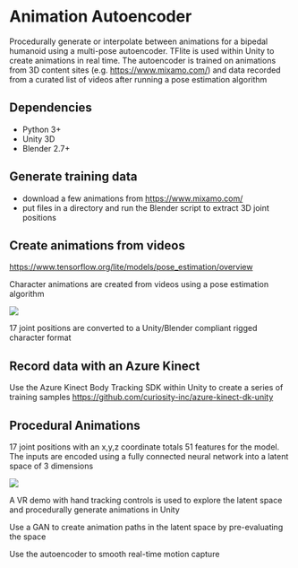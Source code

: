 # Animation Autoencoder
Procedurally generate or interpolate between animations for a bipedal humanoid using a multi-pose autoencoder. TFlite is used within Unity to create animations in real time. The autoencoder is trained on animations from 3D content sites (e.g. https://www.mixamo.com/) and data recorded from a curated list of videos after running a pose estimation algorithm

## Dependencies
- Python 3+
- Unity 3D
- Blender 2.7+

## Generate training data
- download a few animations from https://www.mixamo.com/ 
- put files in a directory and run the Blender script to extract 3D joint positions

## Create animations from videos
https://www.tensorflow.org/lite/models/pose_estimation/overview

Character animations are created from videos using a pose estimation algorithm

![](Figures/pose_example.gif)

17 joint positions are converted to a Unity/Blender compliant rigged character format

## Record data with an Azure Kinect

Use the Azure Kinect Body Tracking SDK within Unity to create a series of training samples
https://github.com/curiosity-inc/azure-kinect-dk-unity


## Procedural Animations
17 joint positions with an x,y,z coordinate totals 51 features for the model. The inputs are encoded using a fully connected neural network into a latent space of 3 dimensions

![](https://miro.medium.com/max/1968/1*44eDEuZBEsmG_TCAKRI3Kw@2x.png)

A VR demo with hand tracking controls is used to explore the latent space and procedurally generate animations in Unity

Use a GAN to create animation paths in the latent space by pre-evaluating the space

Use the autoencoder to smooth real-time motion capture 
